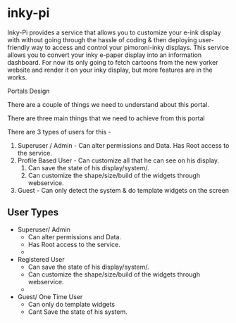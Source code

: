 # inky-pi
Inky-Pi provides a service that allows you to customize your e-ink display with without going through the hassle of 
coding & then deploying user-friendly way to access and control your pimoroni-inky displays. 
This service allows you to convert your inky e-paper display into an information dashboard. For now its only going to 
fetch cartoons from the new yorker website and render it on your inky display, but more features are in the works.

Portals Design 

There are a couple of things we need to understand about this portal.

There are three main things that we need to achieve from this portal

There are 3 types of users for this - 
1. Superuser / Admin - Can alter permissions and Data. Has Root access to the service.
2. Profile Based User - Can customize all that he can see on his display. 
   1. Can save the state of his display/system/.
   2. Can customize the shape/size/build of the widgets through webservice.
3. Guest - Can only detect the system & do template widgets on the screen

## User Types
 - Superuser/ Admin
   - Can alter permissions and Data.
   - Has Root access to the service.
   - 
 - Registered User
   - Can save the state of his display/system/.
   - Can customize the shape/size/build of the widgets through webservice.
   - 
 - Guest/ One Time User
   - Can only do template widgets
   - Cant Save the state of his system.


